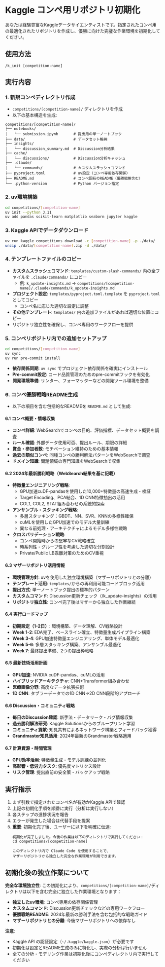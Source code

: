 # Kaggle コンペ用リポジトリ初期化

あなたは経験豊富なKaggleデータサイエンティストです。指定されたコンペ用の最適化されたリポジトリを作成し、優勝に向けた完璧な作業環境を初期化してください。

## 使用方法
```
/k_init [competition-name]
```

## 実行内容

### 1. 新規コンペディレクトリ作成
- `competitions/[competition-name]/` ディレクトリを作成
- 以下の基本構造を生成:
```
competitions/[competition-name]/
├── notebooks/
│   └── submission.ipynb       # 提出用の単一ノートブック
├── data/                      # データセット格納
├── insights/
│   └── discussion_summary.md  # Discussion分析結果
├── cache/
│   └── discussions/           # Discussion分析キャッシュ
├── .claude/
│   └── commands/              # カスタムスラッシュコマンド
├── pyproject.toml             # uv設定（コンペ専用依存関係）
├── README.md                  # コンペ固有のREADME（優勝戦略含む）
└── .python-version            # Python バージョン指定
```

### 2. uv環境構築
```bash
cd competitions/[competition-name]
uv init --python 3.11
uv add pandas scikit-learn matplotlib seaborn jupyter kaggle
```

### 3. Kaggle APIでデータダウンロード
```bash
uv run kaggle competitions download -c [competition-name] -p ./data/
unzip ./data/[competition-name].zip -d ./data/
```

### 4. テンプレートファイルのコピー
- **カスタムスラッシュコマンド**: `templates/custom-slash-commands/` 内の全ファイルを `.claude/commands/` にコピー
  - 例: `k_update-insights.md` → `competitions/[competition-name]/.claude/commands/k_update-insights.md`
- **プロジェクト設定**: `templates/pyproject.toml.template` を `pyproject.toml` としてコピー
  - コンペ名に応じた適切な設定に調整
- **その他テンプレート**: `templates/` 内の追加ファイルがあれば適切な位置にコピー
- リポジトリ独立性を確保し、コンペ専用のワークフローを提供

### 5. コンペリポジトリ内での追加セットアップ
```bash
cd competitions/[competition-name]
uv sync
uv run pre-commit install
```
- **依存関係同期**: `uv sync` でプロジェクト依存関係を確実にインストール
- **Pre-commit設定**: コード品質管理のためのpre-commitフックを有効化
- **開発環境準備**: リンター、フォーマッターなどの開発ツール環境を整備

### 6. コンペ優勝戦略README生成
- 以下の項目を含む包括的なREADMEを `README.md` として生成:

#### 6.1 コンペ概要・情報収集
- **コンペ詳細**: WebSearchでコンペの目的、評価指標、データセット概要を調査
- **ルール確認**: 外部データ使用可否、提出ルール、期限の詳細
- **賞金・参加者数**: モチベーション維持のための基本情報
- **過去の類似コンペ**: 同種コンペの勝利解法パターンをWebSearchで調査
- **ドメイン知識**: 問題領域の専門知識をWebSearchで収集

#### 6.2 2024年最新勝利戦略（WebSearch結果を基に記載）
- **特徴量エンジニアリング戦略**: 
  - GPU加速cuDF-pandasを使用した10,000+特徴量の高速生成・検証
  - Target Encoding、PCA結合、1D CNN特徴抽出の活用
  - COL1, COL2, STAT組み合わせの系統的探索
- **アンサンブル・スタッキング戦略**:
  - 多層スタッキング：GBDT、NN、SVR、KNNの多様性確保
  - cuMLを使用したGPU加速でのモデル大量訓練
  - 異なる前処理・アーキテクチャによるモデル多様性戦略
- **クロスバリデーション戦略**:
  - コンペ開始時からの堅牢なCV戦略確立
  - 時系列性・グループ性を考慮した適切な分割設計
  - Private/Public LB乖離対策のためのCV重視

#### 6.3 マザーリポジトリ活用情報
- **環境管理方針**: uvを使用した独立環境構築（マザーリポジトリとの分離）
- **テンプレート活用**: `templates/`からの再利用可能コードブロック活用
- **提出方式**: 単一ノートブック提出の標準的パターン
- **カスタムコマンド**: Discussion更新チェック（/k_update-insights）の活用
- **リポジトリ独立性**: コンペ完了後はマザーから独立した作業継続

#### 6.4 実行ロードマップ
- **初期設定（1-2日）**: 環境構築、データ理解、CV戦略設計
- **Week 1-2**: EDA完了、ベースライン確立、特徴量生成パイプライン構築
- **Week 3-4**: GPU加速特徴量エンジニアリング、単体モデル最適化
- **Week 5-6**: 多層スタッキング構築、アンサンブル最適化
- **Week 7**: 最終提出準備、2つの提出枠戦略

#### 6.5 最新技術活用計画
- **GPU加速**: NVIDIA cuDF-pandas、cuMLの活用
- **ハイブリッドアーキテクチャ**: CNN+Transformer組み合わせ
- **医療画像分野**: 高度なデータ拡張技術
- **1D CNN**: タブラーデータでの1D CNN→2D CNN段階的アプローチ

#### 6.6 Discussion・コミュニティ戦略
- **毎日のDiscussion確認**: 新手法・データリーク・バグ情報収集
- **過去勝利解法研究**: Kaggle Solutionsからのブループリント学習
- **コミュニティ貢献**: 知見共有によるネットワーク構築とフィードバック獲得
- **Grandmaster知見活用**: 2024年最新のGrandmaster戦略適用

#### 6.7 計算資源・時間管理
- **GPU効率活用**: 特徴量生成・モデル訓練の並列化
- **高影響・低労力タスク**: 優先度マトリクス設計
- **リスク管理**: 提出直前の安全策・バックアップ戦略

## 実行指示

1. まず引数で指定されたコンペ名が有効かKaggle APIで確認
2. 上記の初期化手順を順番に実行（分析は実行しない）
3. 各ステップの進捗状況を報告
4. エラーが発生した場合は代替手段を提案
5. **重要**: 初期化完了後、ユーザーに以下を明確に伝達:
   ```
   初期化が完了しました。今後の作業は以下のディレクトリで実行してください：
   cd competitions/[competition-name]
   
   このディレクトリ内で Claude Code を使用することで、
   マザーリポジトリから独立した完全な作業環境が利用できます。
   ```

## 初期化後の独立作業について

**完全な環境独立性**: この初期化により、`competitions/[competition-name]/`ディレクトリは以下を含む完全に独立した作業環境となります：

- **独立したuv環境**: コンペ専用の依存関係管理
- **カスタムコマンド**: Discussion更新チェックなどの専用ワークフロー  
- **優勝戦略README**: 2024年最新の勝利手法を含む包括的な戦略ガイド
- **マザーリポジトリとの分離**: 今後マザーリポジトリへの依存なし

**注意**: 
- Kaggle API の認証設定（`~/.kaggle/kaggle.json`）が必要です
- 初期化は設定とREADME生成のみに特化し、実際の分析は行いません
- 全ての分析・モデリング作業は初期化後にコンペディレクトリ内で実行してください